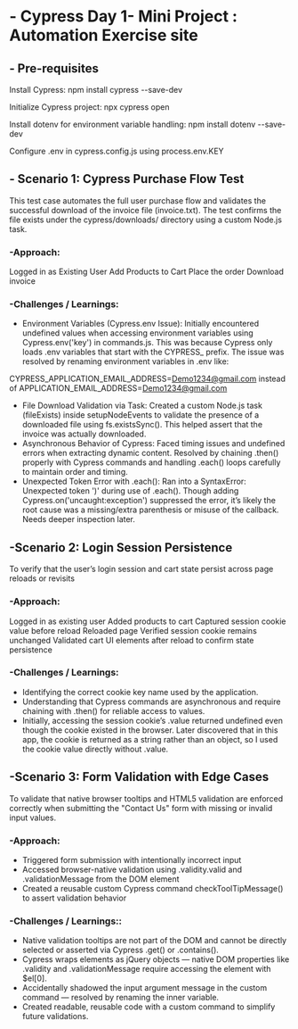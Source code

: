# - Cypress Day 1- Mini Project : Automation Exercise site
## - Pre-requisites
Install Cypress:
npm install cypress --save-dev

Initialize Cypress project:
npx cypress open

Install dotenv for environment variable handling:
npm install dotenv --save-dev

Configure .env in cypress.config.js using process.env.KEY

## - Scenario 1: Cypress Purchase Flow Test
This test case automates the full user purchase flow and validates the successful download of the invoice file (invoice.txt). The test confirms the file exists under the cypress/downloads/ directory using a custom Node.js task.

### -Approach:
Logged in as Existing User
Add Products to Cart
Place the order
Download invoice

### -Challenges / Learnings:
- Environment Variables (Cypress.env Issue):
Initially encountered undefined values when accessing environment variables using Cypress.env('key') in commands.js. This was because Cypress only loads .env variables that start with the CYPRESS_ prefix.
The issue was resolved by renaming environment variables in .env like:

CYPRESS_APPLICATION_EMAIL_ADDRESS=Demo1234@gmail.com
instead of
APPLICATION_EMAIL_ADDRESS=Demo1234@gmail.com
- File Download Validation via Task:
Created a custom Node.js task (fileExists) inside setupNodeEvents to validate the presence of a downloaded file using fs.existsSync(). This helped assert that the invoice was actually downloaded.
- Asynchronous Behavior of Cypress:
Faced timing issues and undefined errors when extracting dynamic content. Resolved by chaining .then() properly with Cypress commands and handling .each() loops carefully to maintain order and timing.
- Unexpected Token Error with .each():
Ran into a SyntaxError: Unexpected token ')' during use of .each(). Though adding Cypress.on('uncaught:exception') suppressed the error, it’s likely the root cause was a missing/extra parenthesis or misuse of the callback. Needs deeper inspection later.

## -Scenario 2: Login Session Persistence
To verify that the user’s login session and cart state persist across page reloads or revisits

### -Approach:
Logged in as existing user
Added products to cart
Captured session cookie value before reload
Reloaded page
Verified session cookie remains unchanged
Validated cart UI elements after reload to confirm state persistence

### -Challenges / Learnings:
- Identifying the correct cookie key name used by the application.
- Understanding that Cypress commands are asynchronous and require chaining with .then() for reliable access to values.
- Initially, accessing the session cookie’s .value returned undefined even though the cookie existed in the browser. Later discovered that in this app, the cookie is returned as a string rather than an object, so I used the cookie value directly without .value.

## -Scenario 3: Form Validation with Edge Cases
To validate that native browser tooltips and HTML5 validation are enforced correctly when submitting the "Contact Us" form with missing or invalid input values.

### -Approach:
- Triggered form submission with intentionally incorrect input
- Accessed browser-native validation using .validity.valid and .validationMessage from the DOM element
- Created a reusable custom Cypress command checkToolTipMessage() to assert validation behavior

### -Challenges / Learnings::
- Native validation tooltips are not part of the DOM and cannot be directly selected or asserted via Cypress .get() or .contains().
- Cypress wraps elements as jQuery objects — native DOM properties like .validity and .validationMessage require accessing the element with $el[0].
- Accidentally shadowed the input argument message in the custom command — resolved by renaming the inner variable.
- Created readable, reusable code with a custom command to simplify future validations.
